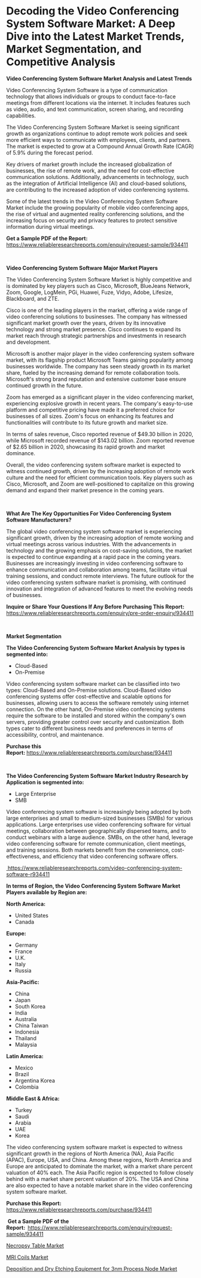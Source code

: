 <p><h1>Decoding the Video Conferencing System Software Market: A Deep Dive into the Latest Market Trends, Market Segmentation, and Competitive Analysis</h1></p><p><strong>Video Conferencing System Software Market Analysis and Latest Trends</strong></p>
<p><p>Video Conferencing System Software is a type of communication technology that allows individuals or groups to conduct face-to-face meetings from different locations via the internet. It includes features such as video, audio, and text communication, screen sharing, and recording capabilities.</p><p>The Video Conferencing System Software Market is seeing significant growth as organizations continue to adopt remote work policies and seek more efficient ways to communicate with employees, clients, and partners. The market is expected to grow at a Compound Annual Growth Rate (CAGR) of 5.9% during the forecast period.</p><p>Key drivers of market growth include the increased globalization of businesses, the rise of remote work, and the need for cost-effective communication solutions. Additionally, advancements in technology, such as the integration of Artificial Intelligence (AI) and cloud-based solutions, are contributing to the increased adoption of video conferencing systems.</p><p>Some of the latest trends in the Video Conferencing System Software Market include the growing popularity of mobile video conferencing apps, the rise of virtual and augmented reality conferencing solutions, and the increasing focus on security and privacy features to protect sensitive information during virtual meetings.</p></p>
<p><strong>Get a Sample PDF of the Report:&nbsp;</strong> <a href="https://www.reliableresearchreports.com/enquiry/request-sample/934411">https://www.reliableresearchreports.com/enquiry/request-sample/934411</a></p>
<p>&nbsp;</p>
<p><strong>Video Conferencing System Software Major Market Players</strong></p>
<p><p>The Video Conferencing System Software Market is highly competitive and is dominated by key players such as Cisco, Microsoft, BlueJeans Network, Zoom, Google, LogMein, PGi, Huawei, Fuze, Vidyo, Adobe, Lifesize, Blackboard, and ZTE.</p><p>Cisco is one of the leading players in the market, offering a wide range of video conferencing solutions to businesses. The company has witnessed significant market growth over the years, driven by its innovative technology and strong market presence. Cisco continues to expand its market reach through strategic partnerships and investments in research and development.</p><p>Microsoft is another major player in the video conferencing system software market, with its flagship product Microsoft Teams gaining popularity among businesses worldwide. The company has seen steady growth in its market share, fueled by the increasing demand for remote collaboration tools. Microsoft's strong brand reputation and extensive customer base ensure continued growth in the future.</p><p>Zoom has emerged as a significant player in the video conferencing market, experiencing explosive growth in recent years. The company's easy-to-use platform and competitive pricing have made it a preferred choice for businesses of all sizes. Zoom's focus on enhancing its features and functionalities will contribute to its future growth and market size.</p><p>In terms of sales revenue, Cisco reported revenue of $49.30 billion in 2020, while Microsoft recorded revenue of $143.02 billion. Zoom reported revenue of $2.65 billion in 2020, showcasing its rapid growth and market dominance.</p><p>Overall, the video conferencing system software market is expected to witness continued growth, driven by the increasing adoption of remote work culture and the need for efficient communication tools. Key players such as Cisco, Microsoft, and Zoom are well-positioned to capitalize on this growing demand and expand their market presence in the coming years.</p></p>
<p>&nbsp;</p>
<p><strong>What Are The Key Opportunities For Video Conferencing System Software Manufacturers?</strong></p>
<p><p>The global video conferencing system software market is experiencing significant growth, driven by the increasing adoption of remote working and virtual meetings across various industries. With the advancements in technology and the growing emphasis on cost-saving solutions, the market is expected to continue expanding at a rapid pace in the coming years. Businesses are increasingly investing in video conferencing software to enhance communication and collaboration among teams, facilitate virtual training sessions, and conduct remote interviews. The future outlook for the video conferencing system software market is promising, with continued innovation and integration of advanced features to meet the evolving needs of businesses.</p></p>
<p><strong>Inquire or Share Your Questions If Any Before Purchasing This Report:</strong> <a href="https://www.reliableresearchreports.com/enquiry/pre-order-enquiry/934411">https://www.reliableresearchreports.com/enquiry/pre-order-enquiry/934411</a></p>
<p>&nbsp;</p>
<p><strong>Market Segmentation</strong></p>
<p><strong>The Video Conferencing System Software Market Analysis by types is segmented into:</strong></p>
<p><ul><li>Cloud-Based</li><li>On-Premise</li></ul></p>
<p><p>Video conferencing system software market can be classified into two types: Cloud-Based and On-Premise solutions. Cloud-Based video conferencing systems offer cost-effective and scalable options for businesses, allowing users to access the software remotely using internet connection. On the other hand, On-Premise video conferencing systems require the software to be installed and stored within the company's own servers, providing greater control over security and customization. Both types cater to different business needs and preferences in terms of accessibility, control, and maintenance.</p></p>
<p><strong>Purchase this Report:&nbsp;</strong><a href="https://www.reliableresearchreports.com/purchase/934411">https://www.reliableresearchreports.com/purchase/934411</a></p>
<p>&nbsp;</p>
<p><strong>The Video Conferencing System Software Market Industry Research by Application is segmented into:</strong></p>
<p><ul><li>Large Enterprise</li><li>SMB</li></ul></p>
<p><p>Video conferencing system software is increasingly being adopted by both large enterprises and small to medium-sized businesses (SMBs) for various applications. Large enterprises use video conferencing software for virtual meetings, collaboration between geographically dispersed teams, and to conduct webinars with a large audience. SMBs, on the other hand, leverage video conferencing software for remote communication, client meetings, and training sessions. Both markets benefit from the convenience, cost-effectiveness, and efficiency that video conferencing software offers.</p></p>
<p><a href="https://www.reliableresearchreports.com/video-conferencing-system-software-r934411">&nbsp;https://www.reliableresearchreports.com/video-conferencing-system-software-r934411</a></p>
<p><strong>In terms of Region, the Video Conferencing System Software Market Players available by Region are:</strong></p>
<p>
    <p> <strong> North America: </strong>
        <ul>
            <li>United States</li>
            <li>Canada</li>
        </ul>
        </p> 
    <p> <strong> Europe: </strong>
        <ul>
            <li>Germany</li>
            <li>France</li>
            <li>U.K.</li>
            <li>Italy</li>
            <li>Russia</li>
        </ul>
        </p> 
    <p> <strong> Asia-Pacific: </strong>
        <ul>
            <li>China</li>
            <li>Japan</li>
            <li>South Korea</li>
            <li>India</li>
            <li>Australia</li>
            <li>China Taiwan</li>
            <li>Indonesia</li>
            <li>Thailand</li>
            <li>Malaysia</li>
        </ul>
        </p> 
    <p> <strong> Latin America: </strong>
        <ul>
            <li>Mexico</li>
            <li>Brazil</li>
            <li>Argentina Korea</li>
            <li>Colombia</li>
        </ul>
        </p> 
    <p> <strong> Middle East & Africa: </strong>
        <ul>
            <li>Turkey</li>
            <li>Saudi</li>
            <li>Arabia</li>
            <li>UAE</li>
            <li>Korea</li>
        </ul>
    </p>
    </p>
<p><p>The video conferencing system software market is expected to witness significant growth in the regions of North America (NA), Asia Pacific (APAC), Europe, USA, and China. Among these regions, North America and Europe are anticipated to dominate the market, with a market share percent valuation of 40% each. The Asia Pacific region is expected to follow closely behind with a market share percent valuation of 20%. The USA and China are also expected to have a notable market share in the video conferencing system software market.</p></p>
<p><strong>Purchase this Report: </strong><a href="https://www.reliableresearchreports.com/purchase/934411">https://www.reliableresearchreports.com/purchase/934411</a></p>
<p>&nbsp;<strong>Get a Sample PDF of the Report:&nbsp;&nbsp;</strong><a href="https://www.reliableresearchreports.com/enquiry/request-sample/934411">https://www.reliableresearchreports.com/enquiry/request-sample/934411</a></p>
<p><strong></strong></p>
<p><p><a href="https://view.publitas.com/reportprime-1/necropsy-table-market-competitive-analysis-market-trends-and-forecast-to-2031/">Necropsy Table Market</a></p><p><a href="https://view.publitas.com/reportprime-1/mri-coils-market-competitive-analysis-market-trends-and-forecast-to-2031/">MRI Coils Market</a></p><p><a href="https://view.publitas.com/reportprime-1/deposition-and-dry-etching-equipment-for-3nm-process-node-market-size-market-outlook-and-market-forecast-2024-to-2031/">Deposition and Dry Etching Equipment for 3nm Process Node Market</a></p></p>
